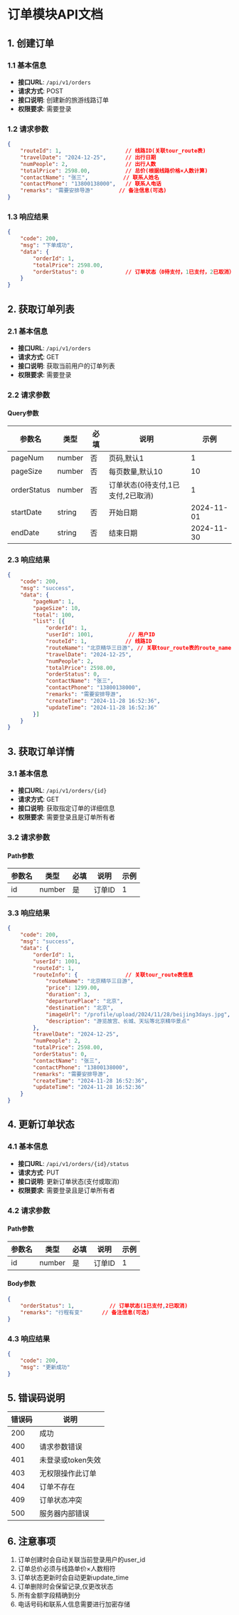 # 订单模块API文档

## 1. 创建订单

### 1.1 基本信息
- **接口URL**: `/api/v1/orders`
- **请求方式**: POST
- **接口说明**: 创建新的旅游线路订单
- **权限要求**: 需要登录

### 1.2 请求参数
```json
{
    "routeId": 1,                    // 线路ID(关联tour_route表)
    "travelDate": "2024-12-25",      // 出行日期
    "numPeople": 2,                  // 出行人数
    "totalPrice": 2598.00,           // 总价(根据线路价格×人数计算)
    "contactName": "张三",           // 联系人姓名
    "contactPhone": "13800138000",   // 联系人电话
    "remarks": "需要安排导游"        // 备注信息(可选)
}
```

### 1.3 响应结果
```json
{
    "code": 200,
    "msg": "下单成功",
    "data": {
        "orderId": 1,
        "totalPrice": 2598.00,
        "orderStatus": 0             // 订单状态（0待支付，1已支付，2已取消）
    }
}
```

## 2. 获取订单列表

### 2.1 基本信息
- **接口URL**: `/api/v1/orders`
- **请求方式**: GET
- **接口说明**: 获取当前用户的订单列表
- **权限要求**: 需要登录

### 2.2 请求参数
#### Query参数
| 参数名 | 类型 | 必填 | 说明 | 示例 |
|--------|------|------|------|------|
| pageNum | number | 否 | 页码,默认1 | 1 |
| pageSize | number | 否 | 每页数量,默认10 | 10 |
| orderStatus | number | 否 | 订单状态(0待支付,1已支付,2已取消) | 1 |
| startDate | string | 否 | 开始日期 | 2024-11-01 |
| endDate | string | 否 | 结束日期 | 2024-11-30 |

### 2.3 响应结果
```json
{
    "code": 200,
    "msg": "success",
    "data": {
        "pageNum": 1,
        "pageSize": 10,
        "total": 100,
        "list": [{
            "orderId": 1,
            "userId": 1001,           // 用户ID
            "routeId": 1,            // 线路ID
            "routeName": "北京精华三日游", // 关联tour_route表的route_name
            "travelDate": "2024-12-25",
            "numPeople": 2,
            "totalPrice": 2598.00,
            "orderStatus": 0,
            "contactName": "张三",
            "contactPhone": "13800138000",
            "remarks": "需要安排导游",
            "createTime": "2024-11-28 16:52:36",
            "updateTime": "2024-11-28 16:52:36"
        }]
    }
}
```

## 3. 获取订单详情

### 3.1 基本信息
- **接口URL**: `/api/v1/orders/{id}`
- **请求方式**: GET
- **接口说明**: 获取指定订单的详细信息
- **权限要求**: 需要登录且是订单所有者

### 3.2 请求参数
#### Path参数
| 参数名 | 类型 | 必填 | 说明 | 示例 |
|--------|------|------|------|------|
| id | number | 是 | 订单ID | 1 |

### 3.3 响应结果
```json
{
    "code": 200,
    "msg": "success",
    "data": {
        "orderId": 1,
        "userId": 1001,
        "routeId": 1,
        "routeInfo": {               // 关联tour_route表信息
            "routeName": "北京精华三日游",
            "price": 1299.00,
            "duration": 3,
            "departurePlace": "北京",
            "destination": "北京",
            "imageUrl": "/profile/upload/2024/11/28/beijing3days.jpg",
            "description": "游览故宫、长城、天坛等北京精华景点"
        },
        "travelDate": "2024-12-25",
        "numPeople": 2,
        "totalPrice": 2598.00,
        "orderStatus": 0,
        "contactName": "张三",
        "contactPhone": "13800138000",
        "remarks": "需要安排导游",
        "createTime": "2024-11-28 16:52:36",
        "updateTime": "2024-11-28 16:52:36"
    }
}
```

## 4. 更新订单状态

### 4.1 基本信息
- **接口URL**: `/api/v1/orders/{id}/status`
- **请求方式**: PUT
- **接口说明**: 更新订单状态(支付或取消)
- **权限要求**: 需要登录且是订单所有者

### 4.2 请求参数
#### Path参数
| 参数名 | 类型 | 必填 | 说明 | 示例 |
|--------|------|------|------|------|
| id | number | 是 | 订单ID | 1 |

#### Body参数
```json
{
    "orderStatus": 1,           // 订单状态(1已支付,2已取消)
    "remarks": "行程有变"      // 备注信息(可选)
}
```

### 4.3 响应结果
```json
{
    "code": 200,
    "msg": "更新成功"
}
```

## 5. 错误码说明
| 错误码 | 说明 |
|--------|------|
| 200 | 成功 |
| 400 | 请求参数错误 |
| 401 | 未登录或token失效 |
| 403 | 无权限操作此订单 |
| 404 | 订单不存在 |
| 409 | 订单状态冲突 |
| 500 | 服务器内部错误 |

## 6. 注意事项
1. 订单创建时会自动关联当前登录用户的user_id
2. 订单总价必须与线路单价×人数相符
3. 订单状态更新时会自动更新update_time
4. 订单删除时会保留记录,仅更改状态
5. 所有金额字段精确到分
6. 电话号码和联系人信息需要进行加密存储